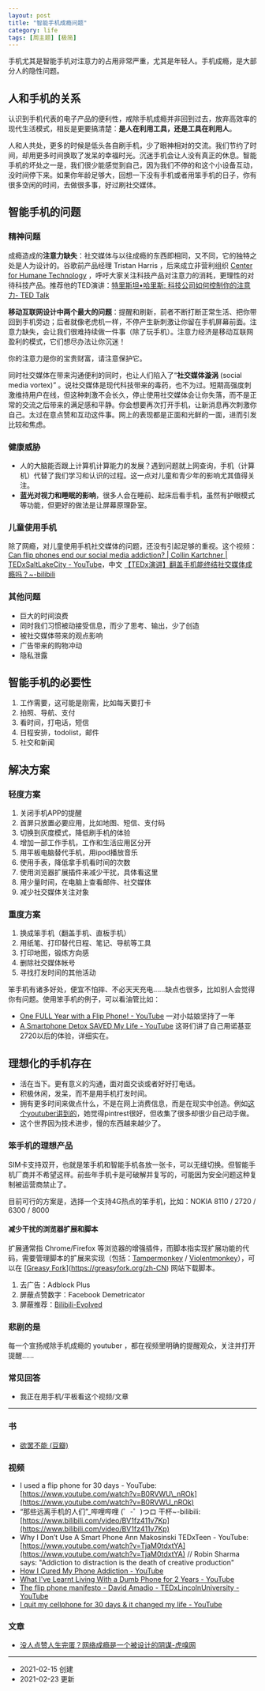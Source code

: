 ```yaml
---
layout: post
title: "智能手机成瘾问题"
category: life
tags: [周主题] [极简]
---
```



手机尤其是智能手机对注意力的占用非常严重，尤其是年轻人。手机成瘾，是大部分人的隐性问题。

## 人和手机的关系

认识到手机代表的电子产品的便利性，戒除手机成瘾并非回到过去，放弃高效率的现代生活模式，相反是更要搞清楚：**是人在利用工具，还是工具在利用人**。

人和人共处，更多的时候是低头各自刷手机，少了眼神相对的交流。我们节约了时间，却用更多时间换取了发呆的幸福时光。沉迷手机会让人没有真正的休息。智能手机的坏处之一是，我们很少能感觉到自己，因为我们不停的和这个小设备互动，没时间停下来。如果你年龄足够大，回想一下没有手机或者用笨手机的日子，你有很多空闲的时间，去做很多事，好过刷社交媒体。

## 智能手机的问题

### 精神问题

成瘾造成的**注意力缺失**：社交媒体与以往成瘾的东西即相同，又不同，它的独特之处是人为设计的。谷歌前产品经理 Tristan Harris ，后来成立非营利组织  [Center for Humane Technology](https://www.humanetech.com/) ，呼吁大家关注科技产品对注意力的消耗，更理性的对待科技产品。推荐他的TED演讲：[特里斯坦•哈里斯: 科技公司如何控制你的注意力- TED Talk](https://www.ted.com/talks/tristan_harris_how_a_handful_of_tech_companies_control_billions_of_minds_every_day?language=zh-cn)

**移动互联网设计中两个最大的问题**：提醒和刷新，前者不断打断正常生活、把你带回到手机旁边；后者就像老虎机一样，不停产生新刺激让你留在手机屏幕前面。注意力缺失，会让我们很难持续做一件事（除了玩手机）。注意力经济是移动互联网盈利的模式，它们想尽办法让你沉迷！

你的注意力是你的宝贵财富，请注意保护它。

同时社交媒体在带来沟通便利的同时，也让人们陷入了“**社交媒体漩涡** (social media vortex)” 。说社交媒体是现代科技带来的毒药，也不为过。短期高强度刺激维持用户在线，但这种刺激不会长久，停止使用社交媒体会让你失落，而不是正常的交流之后带来的满足感和平静。你会想要再次打开手机，让新消息再次刺激你自己。太过在意点赞和互动这件事。网上的表现都是正面和光鲜的一面，进而引发比较和焦虑。


### 健康威胁

- 人的大脑能否跟上计算机计算能力的发展？遇到问题就上网查询，手机（计算机）代替了我们学习和认识的过程。这一点对儿童和青少年的影响尤其值得关注。
- **蓝光对视力和睡眠的影响**，很多人会在睡前、起床后看手机，虽然有护眼模式等功能，但更好的做法是让屏幕原理卧室。

### 儿童使用手机

除了网瘾，对儿童使用手机社交媒体的问题，还没有引起足够的重视。这个视频：
[Can flip phones end our social media addiction? | Collin Kartchner | TEDxSaltLakeCity - YouTube](https://www.youtube.com/watch?v=uMb0wqTqE_4)，中文 [【TEDx演讲】翻盖手机能终结社交媒体成瘾吗？~-bilibili](https://www.bilibili.com/video/bv1ti4y1T7WY)


### 其他问题

- 巨大的时间浪费
- 同时我们习惯被动接受信息，而少了思考、输出，少了创造
- 被社交媒体带来的观点影响
- 广告带来的购物冲动
- 隐私泄露

## 智能手机的必要性

1. 工作需要，这可能是刚需，比如每天要打卡
2. 拍照、导航、支付
3. 看时间，打电话，短信
4. 日程安排，todolist，邮件
5. 社交和新闻

## 解决方案

### 轻度方案

1. 关闭手机APP的提醒
2. 首屏只放置必要应用，比如地图、短信、支付码
3. 切换到灰度模式，降低刷手机的体验
4. 增加一部工作手机，工作和生活应用区分开
5. 用平板电脑替代手机，用ipod播放音乐
6. 使用手表，降低拿手机看时间的次数
7. 使用浏览器扩展插件来减少干扰，具体看这里
8. 用少量时间，在电脑上查看邮件、社交媒体
9. 减少社交媒体关注对象

### 重度方案

1. 换成笨手机（翻盖手机、直板手机）
2. 用纸笔、打印替代日程、笔记、导航等工具
3. 打印地图，锻炼方向感
4. 删除社交媒体帐号
5. 寻找打发时间的其他活动

笨手机有诸多好处，便宜不怕摔、不必天天充电……缺点也很多，比如别人会觉得你有问题。使用笨手机的例子，可以看油管比如： 

- [One FULL Year with a Flip Phone! - YouTube](https://www.youtube.com/watch?v=TwSHlxtFOXA) 一对小姑娘坚持了一年
- [A Smartphone Detox SAVED My Life - YouTube](https://www.youtube.com/watch?v=0YLt1L9eMVI) 这哥们讲了自己用诺基亚2720以后的体验，详细实在。

## 理想化的手机存在

- 活在当下。更有意义的沟通，面对面交谈或者好好打电话。
- 积极休闲，发呆，而不是用手机打发时间。
- 拥有更多时间来做点什么，不是在网上消费信息，而是在现实中创造。例如[这个youtuber讲到的](https://www.youtube.com/watch?v=SJvcxUHMLIQ)，她觉得pintrest很好，但收集了很多却很少自己动手做。
- 这个世界因为技术进步，慢的东西越来越少了。

### 笨手机的理想产品

SIM卡支持双开，也就是笨手机和智能手机各放一张卡，可以无缝切换。但智能手机厂商并不希望这样。前些年手机卡是可破解并复写的，可能因为安全问题这种复制被运营商禁止了。

目前可行的方案是，选择一个支持4G热点的笨手机，比如：NOKIA 8110 /  2720 / 6300 / 8000

#### 减少干扰的浏览器扩展和脚本

扩展通常指 Chrome/Firefox 等浏览器的增强插件，而脚本指实现扩展功能的代码，需要管理脚本的扩展来实现（包括：[Tampermonkey](http://tampermonkey.net/?browser=safari) / [Violentmonkey](https://chrome.google.com/webstore/detail/violent-monkey/jinjaccalgkegednnccohejagnlnfdag)），可以在 [[Greasy Fork](https://greasyfork.org/zh-CN)](https://greasyfork.org/zh-CN) 网站下载脚本。

1. 去广告：Adblock Plus 
2. 屏蔽点赞数字：Facebook Demetricator
3. 屏蔽推荐：[Bilibili-Evolved](https://github.com/the1812/Bilibili-Evolved) 


### 悲剧的是

每一个宣扬戒除手机成瘾的 youtuber ，都在视频里明确的提醒观众，关注并打开提醒……

### 常见回答

- 我正在用手机/平板看这个视频/文章

---

### 书

-   [欲罢不能 (豆瓣)](https://book.douban.com/subject/30163521/)

### 视频

-   I used a flip phone for 30 days - YouTube: [https://www.youtube.com/watch?v=B0RVWU\_nROk](https://www.youtube.com/watch?v=B0RVWU_nROk)
-   “那些远离手机的人们”\_哔哩哔哩 (゜-゜)つロ 干杯~-bilibili: [https://www.bilibili.com/video/BV1fz411v7Kp](https://www.bilibili.com/video/BV1fz411v7Kp)
-   Why I Don’t Use A Smart Phone  Ann Makosinski TEDxTeen - YouTube: [https://www.youtube.com/watch?v=TjaM0tdxtYA](https://www.youtube.com/watch?v=TjaM0tdxtYA) // Robin Sharma says: "Addiction to distraction is the death of creative production"
-   [How I Cured My Phone Addiction - YouTube](https://www.youtube.com/watch?v=Qk5ftIUMJsM)
-   [What I've Learnt Living With a Dumb Phone for 2 Years - YouTube](https://www.youtube.com/watch?v=LOTuduCSm3g)
-   [The flip phone manifesto - David Amadio - TEDxLincolnUniversity - YouTube](https://www.youtube.com/watch?v=SjzxsTG6OaE)
-   [I quit my cellphone for 30 days & it changed my life - YouTube](https://www.youtube.com/watch?v=Jc5bTDHnP5A)


### 文章

- [没人点赞人生完蛋？网络成瘾是一个被设计的阴谋-虎嗅网](https://www.huxiu.com/article/305611.html)


---

- 2021-02-15 创建
- 2021-02-23 更新